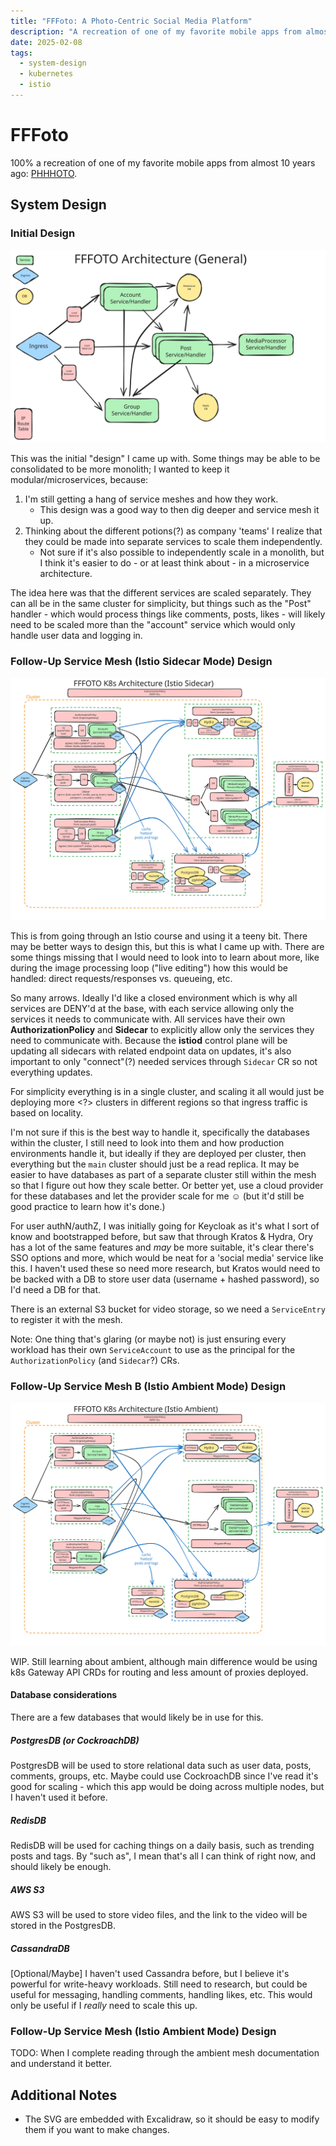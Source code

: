 ```yaml
---
title: "FFFoto: A Photo-Centric Social Media Platform"
description: "A recreation of one of my favorite mobile apps from almost 10 years ago: PHHHOTO."
date: 2025-02-08
tags:
  - system-design
  - kubernetes
  - istio
---
```


# FFFoto

100% a recreation of one of my favorite mobile apps from almost 10 years ago: [PHHHOTO](https://phhhoto.com).

## System Design

### Initial Design
![fffoto system design](./assets/fffoto-system-design.excalidraw.svg)

This was the initial "design" I came up with. Some things may be able to be consolidated to be more monolith; I wanted to keep it modular/microservices, because:
1. I'm still getting a hang of service meshes and how they work.
   - This design was a good way to then dig deeper and service mesh it up.
2. Thinking about the different potions(?) as company 'teams' I realize that they could be made into separate services to scale them independently.
   - Not sure if it's also possible to independently scale in a monolith, but I think it's easier to do - or at least think about - in a microservice architecture.

The idea here was that the different services are scaled separately. 
They can all be in the same cluster for simplicity, but things such as the "Post" handler - which would process things like comments, posts, likes - will likely need to be scaled more than the "account" service which would only handle user data and logging in.

### Follow-Up Service Mesh (Istio Sidecar Mode) Design

![fffoto istio service mesh design](./assets/fffoto-istio-sidecar-design.excalidraw.svg)

This is from going through an Istio course and using it a teeny bit. There may be better ways to design this, but this is what I came up with.
There are some things missing that I would need to look into to learn about more, like during the image processing loop ("live editing") how this would be handled: direct requests/responses vs. queueing, etc.

So many arrows. Ideally I'd like a closed environment which is why all services are DENY'd at the base, with each service allowing only the services it needs to communicate with.
All services have their own **AuthorizationPolicy** and **Sidecar** to explicitly allow only the services they need to communicate with. 
Because the **istiod** control plane will be updating all sidecars with related endpoint data on updates, it's also important to only "connect"(?) needed services through `Sidecar` CR so not everything updates.

For simplicity everything is in a single cluster, and scaling it all would just be deploying more <?> clusters in different regions so that ingress traffic is based on locality.

I'm not sure if this is the best way to handle it, specifically the databases within the cluster, I still need to look into them and how production environments handle it, but ideally if they are deployed per cluster, then everything but the
`main` cluster should just be a read replica. It may be easier to have databases as part of a separate cluster still within the mesh so that I figure out how they scale better. 
Or better yet, use a cloud provider for these databases and let the provider scale for me ☺️ (but it'd still be good practice to learn how it's done.)

For user authN/authZ, I was initially going for Keycloak as it's what I sort of know and bootstrapped before, but saw that through Kratos & Hydra, Ory has a lot of the same features and _may_ be more suitable, it's clear there's SSO options and more, which would be neat
for a 'social media' service like this. I haven't used these so need more research, but Kratos would need to be backed with a DB to store user data (username + hashed password), so I'd need a DB for that.

There is an external S3 bucket for video storage, so we need a `ServiceEntry` to register it with the mesh.

Note: One thing that's glaring (or maybe not) is just ensuring every workload has their own `ServiceAccount` to use as the principal for the `AuthorizationPolicy` (and `Sidecar`?) CRs.

### Follow-Up Service Mesh B (Istio Ambient Mode) Design

![fffoto istio service mesh ambient mode design](./assets/fffoto-istio-ambient-design.excalidraw.svg)

WIP. Still learning about ambient, although main difference would be using k8s Gateway API CRDs for routing and less amount of proxies deployed.

#### Database considerations

There are a few databases that would likely be in use for this.

##### PostgresDB (or CockroachDB)
PostgresDB will be used to store relational data such as user data, posts, comments, groups, etc.
Maybe could use CockroachDB since I've read it's good for scaling - which this app would be doing across multiple nodes, but I haven't used it before.

##### RedisDB
RedisDB will be used for caching things on a daily basis, such as trending posts and tags. By "such as", I mean that's all I can think of right now, and should likely be enough.

##### AWS S3
AWS S3 will be used to store video files, and the link to the video will be stored in the PostgresDB.

##### CassandraDB
\[Optional/Maybe\] 
I haven't used Cassandra before, but I believe it's powerful for write-heavy workloads. 
Still need to research, but could be useful for messaging, handling comments, handling likes, etc.
This would only be useful if I _really_ need to scale this up.

### Follow-Up Service Mesh (Istio Ambient Mode) Design

TODO: When I complete reading through the ambient mesh documentation and understand it better.

## Additional Notes

- The SVG are embedded with Excalidraw, so it should be easy to modify them if you want to make changes.
